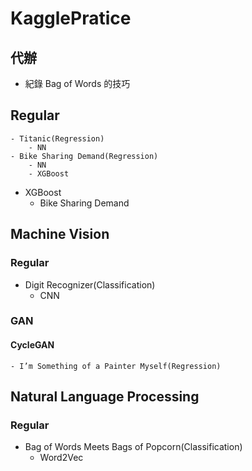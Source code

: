# KagglePratice

## 代辦
- 紀錄 Bag of Words 的技巧

## Regular
    - Titanic(Regression)
        - NN
    - Bike Sharing Demand(Regression)
        - NN
        - XGBoost



- XGBoost
    - Bike Sharing Demand

## Machine Vision
### Regular
- Digit Recognizer(Classification)
    - CNN

### GAN
#### CycleGAN
    - I’m Something of a Painter Myself(Regression)


## Natural Language Processing
### Regular
- Bag of Words Meets Bags of Popcorn(Classification)
    - Word2Vec

